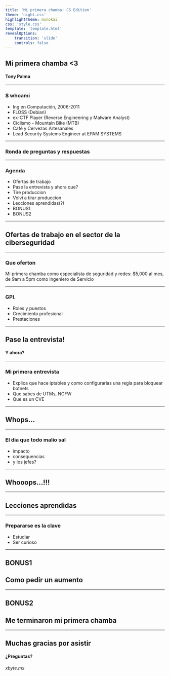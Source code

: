 ```yaml
---
title: 'Mi primera chamba: CS Edition'
theme: 'night.css'
highlightTheme: monokai
css: 'style.css'
template: 'template.html'
revealOptions:
    transition: 'slide'
    controls: false
---
```

<!-- .slide: data-background="./img/portada.jpeg"; data-background-opacity="0.75";-->
## Mi primera chamba <3
#### Tony Palma


---
### $ whoami
- Ing en Computación, 2006-2011
- FLOSS (Debian)
- ex-CTF Player (Reverse Engineering y Malware Analyst)
- Ciclismo - Mountain Bike (MTB)
- Café y Cervezas Artesanales
- Lead Security Systems Engineer at EPAM SYSTEMS

---
### Ronda de preguntas y respuestas


---
### Agenda
- Ofertas de trabajo
- Pase la entrevista y ahora que?
- Tire produccion
- Volvi a tirar produccion
- Lecciones aprendidas(?)
- BONUS1
- BONUS2


---
<!-- .slide: data-background="./img/titles.png"; -->
## Ofertas de trabajo en el sector de la ciberseguridad


---
### Que oferton
Mi primera chamba como especialista de seguridad y redes: $5,000 al mes, de 9am a 5pm como Ingeniero de Servicio


---
### GPI.
- Roles y puestos
- Crecimiento profesional
- Prestaciones

---
<!-- .slide: data-background="./img/titles.png"; -->
## Pase la entrevista!
#### Y ahora?


---
### Mi primera entrevista
- Explica que hace iptables y como configurarias una regla para bloquear botnets
- Que sabes de UTMs, NGFW
- Que es un CVE


---
<!-- .slide: data-background="./img/titles.png"; -->
## Whops...


---
### El dia que todo malio sal
- impacto
- consequencias
- y los jefes?


---
<!-- .slide: data-background="./img/titles.png"; -->
## Whooops...!!!


---
<!-- .slide: data-background="./img/titles.png"; -->
## Lecciones aprendidas


---
### Prepararse es la clave
- Estudiar
- Ser curioso


---
<!-- .slide: data-background="./img/titles.png"; -->
## BONUS1
## Como pedir un aumento


---
<!-- .slide: data-background="./img/titles.png"; -->
## BONUS2
## Me terminaron mi primera chamba


---
<!-- .slide: data-background="./img/titles.png"; -->
## Muchas gracias por asistir
#### ¿Preguntas?

###### xbyte.mx
